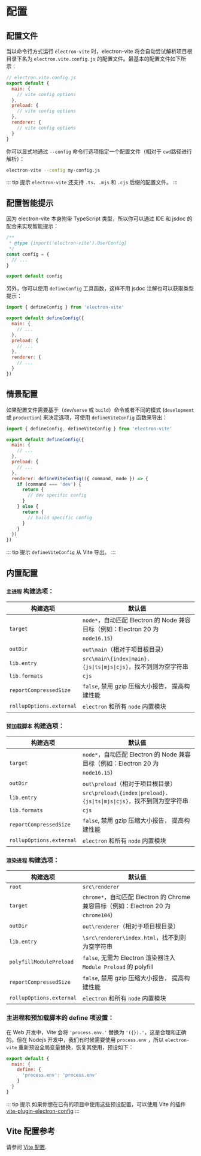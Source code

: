 # 配置

## 配置文件

当以命令行方式运行 `electron-vite` 时，electron-vite 将会自动尝试解析项目根目录下名为 `electron.vite.config.js` 的配置文件。最基本的配置文件如下所示：

```js
// electron.vite.config.js
export default {
  main: {
    // vite config options
  },
  preload: {
    // vite config options
  },
  renderer: {
    // vite config options
  }
}
```

你可以显式地通过 `--config` 命令行选项指定一个配置文件（相对于 `cwd`路径进行解析）：

```sh
electron-vite --config my-config.js
```

::: tip 提示
`electron-vite` 还支持 `.ts`、`.mjs` 和 `.cjs` 后缀的配置文件。
:::

## 配置智能提示

因为 electron-vite 本身附带 TypeScript 类型，所以你可以通过 IDE 和 jsdoc 的配合来实现智能提示：

```js
/**
 * @type {import('electron-vite').UserConfig}
 */
const config = {
  // ...
}

export default config
```

另外，你可以使用 `defineConfig` 工具函数，这样不用 jsdoc 注解也可以获取类型提示：

```js
import { defineConfig } from 'electron-vite'

export default defineConfig({
  main: {
    // ...
  },
  preload: {
    // ...
  },
  renderer: {
    // ...
  }
})
```

## 情景配置

如果配置文件需要基于（`dev`/`serve` 或 `build`）命令或者不同的模式 (`development` 或 `production`) 来决定选项，可使用 `defineViteConfig` 函数来导出：

```js
import { defineConfig, defineViteConfig } from 'electron-vite'

export default defineConfig({
  main: {
    // ...
  },
  preload: {
    // ...
  },
  renderer: defineViteConfig(({ command, mode }) => {
    if (command === 'dev') {
      return {
        // dev specific config
      }
    } else {
      return {
        // build specific config
      }
    }
  })
})
```

::: tip 提示
`defineViteConfig` 从 Vite 导出。
:::

## 内置配置

### `主进程` 构建选项：

| 构建选项                   | 默认值                   |
| ------------------------- | ------------------------  |
| `target`        | `node*`，自动匹配 Electron 的 Node 兼容目标（例如：Electron 20 为 `node16.15`） |
| `outDir`        | `out\main`（相对于项目根目录） |
| `lib.entry`     | `src\main\{index\|main}.{js\|ts\|mjs\|cjs}`，找不到则为空字符串 |
| `lib.formats`   | `cjs` |
| `reportCompressedSize` | `false`, 禁用 gzip 压缩大小报告， 提高构建性能 |
| `rollupOptions.external` | `electron` 和所有 `node` 内置模块 |

### `预加载脚本` 构建选项：

| 构建选项                   | 默认值                   |
| ------------------------- | ------------------------  |
| `target`        | `node*`，自动匹配 Electron 的 Node 兼容目标（例如：Electron 20 为 `node16.15`） |
| `outDir`        | `out\preload`（相对于项目根目录） |
| `lib.entry`     | `src\preload\{index\|preload}.{js\|ts\|mjs\|cjs}`，找不到则为空字符串 |
| `lib.formats`   | `cjs` |
| `reportCompressedSize` | `false`, 禁用 gzip 压缩大小报告， 提高构建性能 |
| `rollupOptions.external` | `electron` 和所有 `node` 内置模块 |

### `渲染进程` 构建选项：

| 构建选项                   | 默认值                   |
| ------------------------- | ------------------------  |
| `root`        | `src\renderer` |
| `target`        | `chrome*`，自动匹配 Electron 的 Chrome 兼容目标（例如：Electron 20 为 `chrome104`） |
| `outDir`        | `out\renderer`（相对于项目根目录） |
| `lib.entry`     | `\src\renderer\index.html`，找不到则为空字符串 |
| `polyfillModulePreload` | `false`, 无需为 Electron 渲染器注入 `Module Preload` 的 polyfill |
| `reportCompressedSize` | `false`, 禁用 gzip 压缩大小报告， 提高构建性能 |
| `rollupOptions.external` | `electron` 和所有 `node` 内置模块 |

### 主进程和预加载脚本的 define 项设置：

在 Web 开发中，Vite 会将 `'process.env.'` 替换为 `'({}).'`，这是合理和正确的。但在 Nodejs 开发中，我们有时候需要使用 `process.env` ，所以 `electron-vite` 重新预设全局变量替换，恢复其使用，预设如下：

```js
export default {
  main: {
    define: {
      'process.env': 'process.env'
    }
  }
}
```

::: tip 提示
如果你想在已有的项目中使用这些预设配置，可以使用 Vite 的插件 [vite-plugin-electron-config](https://github.com/alex8088/vite-plugin-electron-config)
:::

## Vite 配置参考

请参阅 [Vite 配置](https://cn.vitejs.dev/config).

